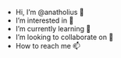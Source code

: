 - Hi, I’m @anatholius 👋 
- I’m interested in 👀
- I’m currently learning 🌱 
- I’m looking to collaborate on 💞️
- How to reach me 📫

<!---
anatholius/anatholius is a ✨ special ✨ repository because its `README.md` (this file) appears on your GitHub profile.
You can click the Preview link to take a look at your changes.
--->
